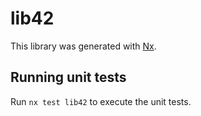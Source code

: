 # lib42

This library was generated with [Nx](https://nx.dev).

## Running unit tests

Run `nx test lib42` to execute the unit tests.
